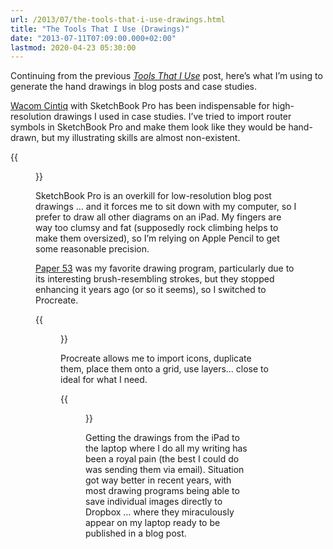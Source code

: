 ```yaml
---
url: /2013/07/the-tools-that-i-use-drawings.html
title: "The Tools That I Use (Drawings)"
date: "2013-07-11T07:09:00.000+02:00"
lastmod: 2020-04-23 05:30:00
---
```


Continuing from the previous [*Tools That I Use*](/2013/06/the-tools-that-i-use-webinars.html) post, here’s what I’m using to generate the hand drawings in blog posts and case studies.

[Wacom Cintiq](https://www.wacom.com/en-us/products/pen-displays/wacom-cintiq) with SketchBook Pro has been indispensable for high-resolution drawings I used in case studies. I’ve tried to import router symbols in SketchBook Pro and make them look like they would be hand-drawn, but my illustrating skills are almost non-existent.

{{<figure src="https://www.ipspace.net/wk/images/thumb/4/4b/ExL2DCI_Figure_1_-_Physical_topology.jpg/500px-ExL2DCI_Figure_1_-_Physical_topology.jpg" caption="Typical SketchBook Pro drawing">}}

SketchBook Pro is an overkill for low-resolution blog post drawings … and it forces me to sit down with my computer, so I prefer to draw all other diagrams on an iPad. My fingers are way too clumsy and fat (supposedly rock climbing helps to make them oversized), so I’m relying on Apple Pencil to get some reasonable precision.

[Paper 53](http://www.fiftythree.com) was my favorite drawing program, particularly due to its interesting brush-resembling strokes, but they stopped enhancing it years ago (or so it seems), so I switched to Procreate.

{{<figure src="/2013/07/s500-VARP_Spine_SomeLeaf.png" caption="Typical Paper 53 drawing">}}

Procreate allows me to import icons, duplicate them, place them onto a grid, use layers... close to ideal for what I need.

{{<figure src="/2020/04/IBGP-RR.jpg" caption="Typical Procreate drawing">}}

Getting the drawings from the iPad to the laptop where I do all my writing has been a royal pain (the best I could do was sending them via email). Situation got way better in recent years, with most drawing programs being able to save individual images directly to Dropbox … where they miraculously appear on my laptop ready to be published in a blog post.

